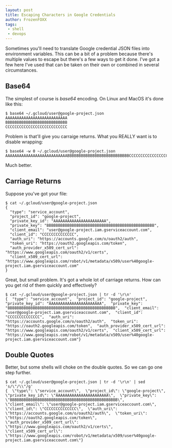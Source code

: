 ```yaml
---
layout: post
title: Escaping Characters in Google Credentials
author: FrozenFOXX
tags:
 - shell
 - devops
---
```


Sometimes you'll need to translate Google credential JSON files into environment variables. This can be a bit of a problem because there's multiple values to escape but there's a few ways to get it done. I've got a few here I've used that can be taken on their own or combined in several circumstances.

## Base64

The simplest of course is _base64_ encoding. On Linux and MacOS it's done like this:

``` shell
$ base64 ~/.gcloud/user@google-project.json
AAAAAAAAAAAAAAAAAAAAAAAAAAA
BBBBBBBBBBBBBBBBBBBBBBBBBBB
CCCCCCCCCCCCCCCCCCCCCCCCCCC
```

Problem is that'll give you carraige returns. What you REALLY want is to disable wrapping:

``` shell
$ base64 -w 0 ~/.gcloud/user@google-project.json
AAAAAAAAAAAAAAAAAAAAAAAAAAABBBBBBBBBBBBBBBBBBBBBBBBBBBCCCCCCCCCCCCCCCCCCCCCCCCCCC
```

Much better.

## Carriage Returns

Suppose you've got your file:

``` shell
$ cat ~/.gcloud/user@google-project.json
{
  "type": "service_account",
  "project_id": "google-project",
  "private_key_id": "AAAAAAAAAAAAAAAAAAAAAAA",
  "private_key": "BBBBBBBBBBBBBBBBBBBBBBBBBBBBBBBBBBBBBBBBBBBBBBB",
  "client_email": "user@google-project.iam.gserviceaccount.com",
  "client_id": "CCCCCCCCCCCCCC",
  "auth_uri": "https://accounts.google.com/o/oauth2/auth",
  "token_uri": "https://oauth2.googleapis.com/token",
  "auth_provider_x509_cert_url": "https://www.googleapis.com/oauth2/v1/certs",
  "client_x509_cert_url": "https://www.googleapis.com/robot/v1/metadata/x509/user%40google-project.iam.gserviceaccount.com"
}
```

Great, but small problem. It's got a whole lot of carriage returns. How can you get rid of them quickly and effectively?

``` shell
$ cat ~/.gcloud/user@google-project.json | tr -d '\r\n'
{  "type": "service_account",  "project_id": "google-project",  "private_key_id": "AAAAAAAAAAAAAAAAAAAAAAA",  "private_key": "BBBBBBBBBBBBBBBBBBBBBBBBBBBBBBBBBBBBBBBBBBBBBBB",  "client_email": "user@google-project.iam.gserviceaccount.com",  "client_id": "CCCCCCCCCCCCCC",  "auth_uri": "https://accounts.google.com/o/oauth2/auth",  "token_uri": "https://oauth2.googleapis.com/token",  "auth_provider_x509_cert_url": "https://www.googleapis.com/oauth2/v1/certs",  "client_x509_cert_url": "https://www.googleapis.com/robot/v1/metadata/x509/user%40google-project.iam.gserviceaccount.com"}
```

## Double Quotes

Better, but some shells will choke on the double quotes. So we can go one step further.

``` shell
$ cat ~/.gcloud/user@google-project.json | tr -d '\r\n' | sed 's/\"/\\"/g'
{  \"type\": \"service_account\",  \"project_id\": \"google-project\",  \"private_key_id\": \"AAAAAAAAAAAAAAAAAAAAAAA\",  \"private_key\": \"BBBBBBBBBBBBBBBBBBBBBBBBBBBBBBBBBBBBBBBBBBBBBBB\",  \"client_email\": \"user@google-project.iam.gserviceaccount.com\",  \"client_id\": \"CCCCCCCCCCCCCC\",  \"auth_uri\": \"https://accounts.google.com/o/oauth2/auth\",  \"token_uri\": \"https://oauth2.googleapis.com/token\",  \"auth_provider_x509_cert_url\": \"https://www.googleapis.com/oauth2/v1/certs\",  \"client_x509_cert_url\": \"https://www.googleapis.com/robot/v1/metadata/x509/user%40google-project.iam.gserviceaccount.com\"}
```

